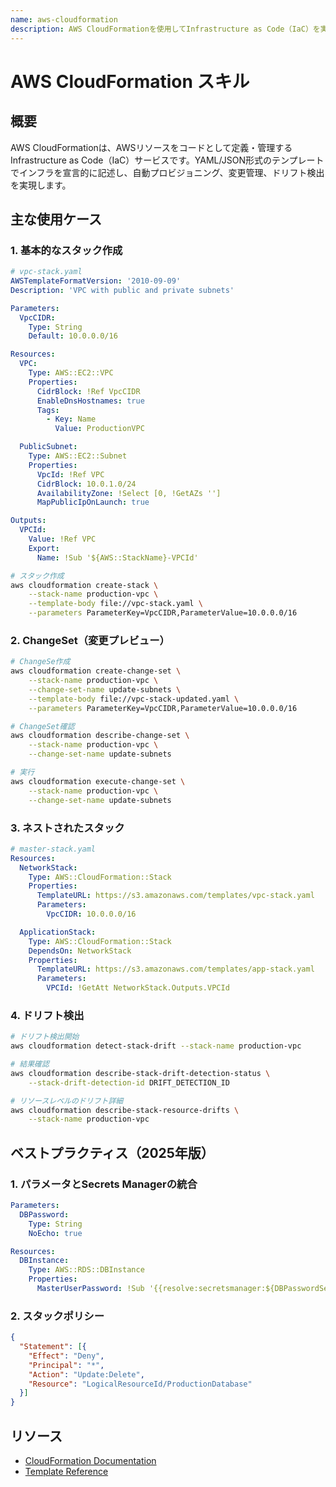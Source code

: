 ```yaml
---
name: aws-cloudformation
description: AWS CloudFormationを使用してInfrastructure as Code（IaC）を実装し、スタック管理、ドリフト検出、ChangeSetで安全にインフラをプロビジョニングする方法
---
```


# AWS CloudFormation スキル

## 概要

AWS CloudFormationは、AWSリソースをコードとして定義・管理するInfrastructure as Code（IaC）サービスです。YAML/JSON形式のテンプレートでインフラを宣言的に記述し、自動プロビジョニング、変更管理、ドリフト検出を実現します。

## 主な使用ケース

### 1. 基本的なスタック作成

```yaml
# vpc-stack.yaml
AWSTemplateFormatVersion: '2010-09-09'
Description: 'VPC with public and private subnets'

Parameters:
  VpcCIDR:
    Type: String
    Default: 10.0.0.0/16

Resources:
  VPC:
    Type: AWS::EC2::VPC
    Properties:
      CidrBlock: !Ref VpcCIDR
      EnableDnsHostnames: true
      Tags:
        - Key: Name
          Value: ProductionVPC

  PublicSubnet:
    Type: AWS::EC2::Subnet
    Properties:
      VpcId: !Ref VPC
      CidrBlock: 10.0.1.0/24
      AvailabilityZone: !Select [0, !GetAZs '']
      MapPublicIpOnLaunch: true

Outputs:
  VPCId:
    Value: !Ref VPC
    Export:
      Name: !Sub '${AWS::StackName}-VPCId'
```

```bash
# スタック作成
aws cloudformation create-stack \
    --stack-name production-vpc \
    --template-body file://vpc-stack.yaml \
    --parameters ParameterKey=VpcCIDR,ParameterValue=10.0.0.0/16
```

### 2. ChangeSet（変更プレビュー）

```bash
# ChangeSe作成
aws cloudformation create-change-set \
    --stack-name production-vpc \
    --change-set-name update-subnets \
    --template-body file://vpc-stack-updated.yaml \
    --parameters ParameterKey=VpcCIDR,ParameterValue=10.0.0.0/16

# ChangeSet確認
aws cloudformation describe-change-set \
    --stack-name production-vpc \
    --change-set-name update-subnets

# 実行
aws cloudformation execute-change-set \
    --stack-name production-vpc \
    --change-set-name update-subnets
```

### 3. ネストされたスタック

```yaml
# master-stack.yaml
Resources:
  NetworkStack:
    Type: AWS::CloudFormation::Stack
    Properties:
      TemplateURL: https://s3.amazonaws.com/templates/vpc-stack.yaml
      Parameters:
        VpcCIDR: 10.0.0.0/16

  ApplicationStack:
    Type: AWS::CloudFormation::Stack
    DependsOn: NetworkStack
    Properties:
      TemplateURL: https://s3.amazonaws.com/templates/app-stack.yaml
      Parameters:
        VPCId: !GetAtt NetworkStack.Outputs.VPCId
```

### 4. ドリフト検出

```bash
# ドリフト検出開始
aws cloudformation detect-stack-drift --stack-name production-vpc

# 結果確認
aws cloudformation describe-stack-drift-detection-status \
    --stack-drift-detection-id DRIFT_DETECTION_ID

# リソースレベルのドリフト詳細
aws cloudformation describe-stack-resource-drifts \
    --stack-name production-vpc
```

## ベストプラクティス（2025年版）

### 1. パラメータとSecrets Managerの統合

```yaml
Parameters:
  DBPassword:
    Type: String
    NoEcho: true

Resources:
  DBInstance:
    Type: AWS::RDS::DBInstance
    Properties:
      MasterUserPassword: !Sub '{{resolve:secretsmanager:${DBPasswordSecret}::password}}'
```

### 2. スタックポリシー

```json
{
  "Statement": [{
    "Effect": "Deny",
    "Principal": "*",
    "Action": "Update:Delete",
    "Resource": "LogicalResourceId/ProductionDatabase"
  }]
}
```

## リソース

- [CloudFormation Documentation](https://docs.aws.amazon.com/cloudformation/)
- [Template Reference](https://docs.aws.amazon.com/AWSCloudFormation/latest/UserGuide/template-reference.html)
